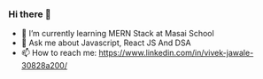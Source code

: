 ### Hi there 👋

<!--
**VivekJawale/VivekJawale** is a ✨ _special_ ✨ repository because its `README.md` (this file) appears on your GitHub profile.

Here are some ideas to get you started:

- 🔭 I’m currently working on ...

- 😄 Pronouns: ...
- ⚡ Fun fact: ...
-->
- 🌱 I’m currently learning MERN Stack at Masai School
- 💬 Ask me about Javascript, React JS And DSA
- 📫 How to reach me: https://www.linkedin.com/in/vivek-jawale-30828a200/



